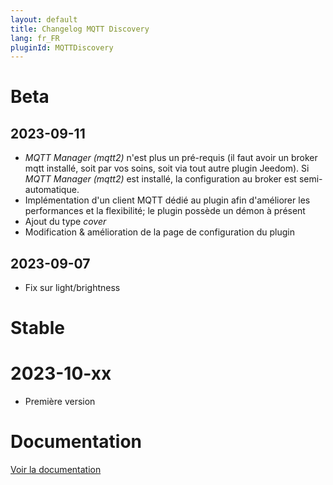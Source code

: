 ```yaml
---
layout: default
title: Changelog MQTT Discovery
lang: fr_FR
pluginId: MQTTDiscovery
---
```


# Beta

## 2023-09-11

- *MQTT Manager (mqtt2)* n'est plus un pré-requis (il faut avoir un broker mqtt installé, soit par vos soins, soit via tout autre plugin Jeedom). Si *MQTT Manager (mqtt2)* est installé, la configuration au broker est semi-automatique.
- Implémentation d'un client MQTT dédié au plugin afin d'améliorer les performances et la flexibilité; le plugin possède un démon à présent
- Ajout du type *cover*
- Modification & amélioration de la page de configuration du plugin

## 2023-09-07

- Fix sur light/brightness

# Stable

# 2023-10-xx

- Première version

# Documentation

[Voir la documentation]({{site.baseurl}}/{{page.pluginId}}/{{page.lang}})
